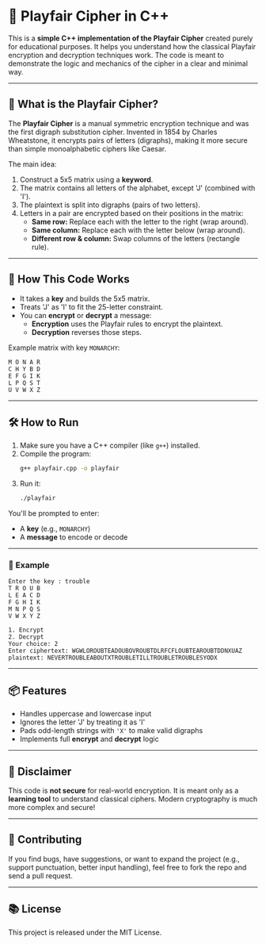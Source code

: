 # 🔐 Playfair Cipher in C++

This is a **simple C++ implementation of the Playfair Cipher** created purely for educational purposes. It helps you understand how the classical Playfair encryption and decryption techniques work. The code is meant to demonstrate the logic and mechanics of the cipher in a clear and minimal way.

---

## 📌 What is the Playfair Cipher?

The **Playfair Cipher** is a manual symmetric encryption technique and was the first digraph substitution cipher. Invented in 1854 by Charles Wheatstone, it encrypts pairs of letters (digraphs), making it more secure than simple monoalphabetic ciphers like Caesar.

The main idea:
1. Construct a 5x5 matrix using a **keyword**.
2. The matrix contains all letters of the alphabet, except 'J' (combined with 'I').
3. The plaintext is split into digraphs (pairs of two letters).
4. Letters in a pair are encrypted based on their positions in the matrix:
   - **Same row:** Replace each with the letter to the right (wrap around).
   - **Same column:** Replace each with the letter below (wrap around).
   - **Different row & column:** Swap columns of the letters (rectangle rule).

---

## 🧠 How This Code Works

- It takes a **key** and builds the 5x5 matrix.
- Treats 'J' as 'I' to fit the 25-letter constraint.
- You can **encrypt** or **decrypt** a message:
  - **Encryption** uses the Playfair rules to encrypt the plaintext.
  - **Decryption** reverses those steps.

Example matrix with key `MONARCHY`:

```
M O N A R
C H Y B D
E F G I K
L P Q S T
U V W X Z
```

---

## 🛠 How to Run

1. Make sure you have a C++ compiler (like `g++`) installed.
2. Compile the program:
   ```bash
   g++ playfair.cpp -o playfair
   ```
3. Run it:
   ```bash
   ./playfair
   ```

You'll be prompted to enter:
- A **key** (e.g., `MONARCHY`)
- A **message** to encode or decode

---


### 🔑 Example

```
Enter the key : trouble
T R O U B 
L E A C D 
F G H I K 
M N P Q S 
V W X Y Z 

1. Encrypt
2. Decrypt
Your choice: 2
Enter ciphertext: WGWLOROUBTEADOUBOVROUBTDLRFCFLOUBTEAROUBTDDNXUAZ
plaintext: NEVERTROUBLEABOUTXTROUBLETILLTROUBLETROUBLESYODX
```

---

## 📦 Features

- Handles uppercase and lowercase input
- Ignores the letter 'J' by treating it as 'I'
- Pads odd-length strings with `'X'` to make valid digraphs
- Implements full **encrypt** and **decrypt** logic

---

## 📝 Disclaimer

This code is **not secure** for real-world encryption. It is meant only as a **learning tool** to understand classical ciphers. Modern cryptography is much more complex and secure!

---

## 🤝 Contributing

If you find bugs, have suggestions, or want to expand the project (e.g., support punctuation, better input handling), feel free to fork the repo and send a pull request.

---

## 📚 License

This project is released under the MIT License.

